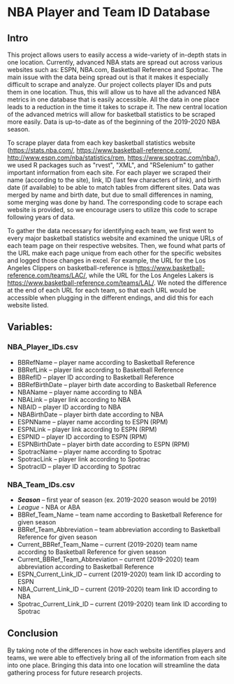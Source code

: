 # NBA Player and Team ID Database

## Intro

This project allows users to easily access a wide-variety of in-depth stats in one location. Currently, advanced NBA stats are spread out across various websites such as: ESPN, NBA.com, Basketball Reference and Spotrac. The main issue with the data being spread out is that it makes it especially difficult to scrape and analyze. Our project collects player IDs and puts them in one location. Thus, this will allow us to have all the advanced NBA metrics in one database that is easily accessible. All the data in one place leads to a reduction in the time it takes to scrape it. The new central location of the advanced metrics will allow for basketball statistics to be scraped more easily. Data is up-to-date as of the beginning of the 2019-2020 NBA season.

To scrape player data from each key basketball statistics website (https://stats.nba.com/, https://www.basketball-reference.com/, http://www.espn.com/nba/statistics/rpm, https://www.spotrac.com/nba/), we used R packages such as "rvest", "XML", and "RSelenium" to gather important information from each site. For each player we scraped their name (according to the site), link, ID (last few characters of link), and birth date (if available) to be able to match tables from different sites. Data was merged by name and birth date, but due to small differences in naming, some merging was done by hand. The corresponding code to scrape each website is provided, so we encourage users to utilize this code to scrape following years of data.

To gather the data necessary for identifying each team, we first went to every major basketball statistics website and examined the unique URLs of each team page on their respective websites. Then, we found what parts of the URL make each page unique from each other for the specific websites and logged those changes in excel. For example, the URL for the Los Angeles Clippers on basketball-reference is https://www.basketball-reference.com/teams/LAC/, while the URL for the Los Angeles Lakers is https://www.basketball-reference.com/teams/LAL/. We noted the difference at the end of each URL for each team, so that each URL would be accessible when plugging in the different endings, and did this for each website listed.

## Variables:

### NBA_Player_IDs.csv

* BBRefName – player name according to Basketball Reference
* BBRefLink – player link according to Basketball Reference
* BBRefID – player ID according to Basketball Reference
* BBRefBirthDate – player birth date according to Basketball Reference
* NBAName – player name according to NBA
* NBALink – player link according to NBA
* NBAID – player ID according to NBA
* NBABirthDate – player birth date according to NBA
* ESPNName – player name according to ESPN (RPM)
* ESPNLink – player link according to ESPN (RPM)
* ESPNID – player ID according to ESPN (RPM)
* ESPNBirthDate – player birth date according to ESPN (RPM)
* SpotracName – player name according to Spotrac
* SpotracLink – player link according to Spotrac
* SpotracID – player ID according to Spotrac

### NBA_Team_IDs.csv

* _**Season**_ – first year of season (ex. 2019-2020 season would be 2019)
* *League*	 - NBA or ABA
* BBRef_Team_Name – team name according to Basketball Reference for given season
* BBRef_Team_Abbreviation – team abbreviation according to Basketball Reference for given season
* Current_BBRef_Team_Name – current (2019-2020) team name according to Basketball Reference for given season
* Current_BBRef_Team_Abbreviation – current (2019-2020) team abbreviation according to Basketball Reference
* ESPN_Current_Link_ID – current (2019-2020) team link ID according to ESPN
* NBA_Current_Link_ID – current (2019-2020) team link ID according to NBA
* Spotrac_Current_Link_ID – current (2019-2020) team link ID according to Spotrac

## Conclusion

By taking note of the differences in how each website identifies players and teams, we were able to effectively bring all of the information from each site into one place. Bringing this data into one location will streamline the data gathering process for future research projects.
